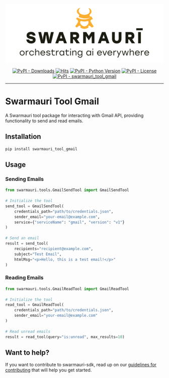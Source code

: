 
![Swamauri Logo](https://github.com/swarmauri/swarmauri-sdk/blob/3d4d1cfa949399d7019ae9d8f296afba773dfb7f/assets/swarmauri.brand.theme.svg)

<p align="center">
    <a href="https://pypi.org/project/swarmauri_tool_gmail/">
        <img src="https://img.shields.io/pypi/dm/swarmauri_tool_gmail" alt="PyPI - Downloads"/></a>
    <a href="https://hits.sh/github.com/swarmauri/swarmauri-sdk/tree/master/pkgs/community/swarmauri_tool_gmail/">
        <img alt="Hits" src="https://hits.sh/github.com/swarmauri/swarmauri-sdk/tree/master/pkgs/community/swarmauri_tool_gmail.svg"/></a>
    <a href="https://pypi.org/project/swarmauri_tool_gmail/">
        <img src="https://img.shields.io/pypi/pyversions/swarmauri_tool_gmail" alt="PyPI - Python Version"/></a>
    <a href="https://pypi.org/project/swarmauri_tool_gmail/">
        <img src="https://img.shields.io/pypi/l/swarmauri_tool_gmail" alt="PyPI - License"/></a>
    <a href="https://pypi.org/project/swarmauri_tool_gmail/">
        <img src="https://img.shields.io/pypi/v/swarmauri_tool_gmail?label=swarmauri_tool_gmail&color=green" alt="PyPI - swarmauri_tool_gmail"/></a>
</p>

---

# Swarmauri Tool Gmail

A Swarmauri tool package for interacting with Gmail API, providing functionality to send and read emails.

## Installation

```bash
pip install swarmauri_tool_gmail
```

## Usage

### Sending Emails
```python
from swarmauri.tools.GmailSendTool import GmailSendTool

# Initialize the tool
send_tool = GmailSendTool(
    credentials_path="path/to/credentials.json",
    sender_email="your-email@example.com",
    service={"serviceName": "gmail", "version": "v1"}
)

# Send an email
result = send_tool(
    recipients="recipient@example.com",
    subject="Test Email",
    htmlMsg="<p>Hello, this is a test email!</p>"
)
```

### Reading Emails
```python
from swarmauri.tools.GmailReadTool import GmailReadTool

# Initialize the tool
read_tool = GmailReadTool(
    credentials_path="path/to/credentials.json",
    sender_email="your-email@example.com"
)

# Read unread emails
result = read_tool(query="is:unread", max_results=10)
```

## Want to help?

If you want to contribute to swarmauri-sdk, read up on our [guidelines for contributing](https://github.com/swarmauri/swarmauri-sdk/blob/master/contributing.md) that will help you get started.

